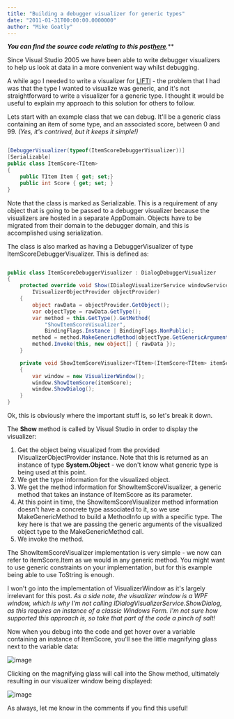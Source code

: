 ```yaml
---
title: "Building a debugger visualizer for generic types"
date: "2011-01-31T00:00:00.0000000"
author: "Mike Goatly"
---
```

***You can find the source code relating to this
post**[**here**](/media/1021/genericdebuggervisualizer.zip)**\.***

Since Visual Studio 2005 we have been able to write debugger
visualizers to help us look at data in a more convenient way whilst
debugging\.

A while ago I needed to write a visualizer for [LIFTI](http://lifti.codeplex.com/) \- the
problem that I had was that the type I wanted to visualize was
generic\, and it's not straightforward to write a visualizer for a
generic type\. I thought it would be useful to explain my approach
to this solution for others to follow\.

Lets start with an example class that we can debug\. It'll be a
generic class containing an item of some type\, and an associated
score\, between 0 and 99\. *\(Yes\, it's contrived\, but it keeps it
simple\!\)*

``` csharp

[DebuggerVisualizer(typeof(ItemScoreDebuggerVisualizer))]
[Serializable]
public class ItemScore<TItem>
{
    public TItem Item { get; set;}
    public int Score { get; set; }
}
```
Note that the class is marked as Serializable\. This is a
requirement of any object that is going to be passed to a debugger
visualizer because the visualizers are hosted in a separate
AppDomain\. Objects have to be migrated from their domain to the
debugger domain\, and this is accomplished using serialization\.

The class is also marked as having a DebuggerVisualizer of type
ItemScoreDebuggerVisualizer\. This is defined as:

``` csharp

public class ItemScoreDebuggerVisualizer : DialogDebuggerVisualizer
{
    protected override void Show(IDialogVisualizerService windowService, 
        IVisualizerObjectProvider objectProvider)
    {
        object rawData = objectProvider.GetObject();
        var objectType = rawData.GetType();
        var method = this.GetType().GetMethod(
            "ShowItemScoreVisualizer", 
            BindingFlags.Instance | BindingFlags.NonPublic);
        method = method.MakeGenericMethod(objectType.GetGenericArguments());
        method.Invoke(this, new object[] { rawData });
    }

    private void ShowItemScoreVisualizer<TItem>(ItemScore<TItem> itemScore)
    {
        var window = new VisualizerWindow();
        window.ShowItemScore(itemScore);
        window.ShowDialog();
    }
}
```
Ok\, this is obviously where the important stuff is\, so let's
break it down\.

The **Show** method is called by Visual Studio in
order to display the visualizer:

1. Get the object being visualized from the provided
IVisualizerObjectProvider instance\. Note that this is returned as
an instance of type **System\.Object** \- we don't know
what generic type is being used at this point\.
1. We get the type information for the visualized object\.
1. We get the method information for ShowItemScoreVisualizer\, a
generic method that takes an instance of ItemScore as its
parameter\.
1. At this point in time\, the ShowItemScoreVisualizer method
information doesn't have a concrete type associated to it\, so we
use MakeGenericMethod to build a MethodInfo up with a specific
type\. The key here is that we are passing the generic arguments of
the visualized object type to the MakeGenericMethod call\.
1. We invoke the method\.

The ShowItemScoreVisualizer implementation is very simple \- we
now can refer to itemScore\.Item as we would in any generic method\.
You might want to use generic constraints on your implementation\,
but for this example being able to use ToString is enough\.

I won't go into the implementation of VisualizerWindow as it's
largely irrelevant for this post\. *As a side note\, the
visualizer window is a WPF window\, which is why I'm not calling
IDialogVisualizerService\.ShowDialog\, as this requires an instance
of a classic Windows Form\. I'm not sure how supported this approach
is\, so take that part of the code a pinch of salt\!*

Now when you debug into the code and get hover over a variable
containing an instance of ItemScore\, you'll see the little
magnifying glass next to the variable data:

![image](/images/post/Windows-Live-Writer_76320b98df53_9AAB_image_thumb_2.png)

Clicking on the magnifying glass will call into the Show method\,
ultimately resulting in our visualizer window being displayed:

![image](/images/post/Windows-Live-Writer_76320b98df53_9AAB_image_thumb_3.png)

As always\, let me know in the comments if you find this
useful\!

